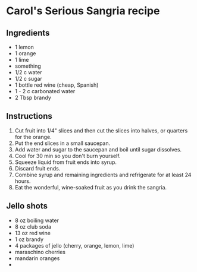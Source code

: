 # Carol's Serious Sangria recipe

## Ingredients

* 1 lemon
* 1 orange
* 1 lime
* something
* 1/2 c water
* 1/2 c sugar
* 1 bottle red wine (cheap, Spanish)
* 1 - 2 c carbonated water
* 2 Tbsp brandy

## Instructions

1. Cut fruit into 1/4" slices and then cut the slices into halves, or quarters for the orange.
2. Put the end slices in a small saucepan.
3. Add water and sugar to the saucepan and boil until sugar dissolves.
4. Cool for 30 min so you don't burn yourself.
5. Squeeze liquid from fruit ends into syrup. 
6. Discard fruit ends.
7. Combine syrup and remaining ingredients and refrigerate for at least 24 hours.
8. Eat the wonderful, wine-soaked fruit as you drink the sangria.

## Jello shots

* 8 oz boiling water
* 8 oz club soda
* 13 oz red wine
* 1 oz brandy
* 4 packages of jello (cherry, orange, lemon, lime)
* maraschino cherries
* mandarin oranges
* 
